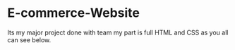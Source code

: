 # E-commerce-Website
Its my major project done with team my part is full HTML and CSS as you all can see below.
